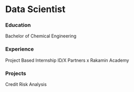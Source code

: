 # Data Scientist

### Education
Bachelor of Chemical Engineering

### Experience
Project Based Internship ID/X Partners x Rakamin Academy

### Projects
Credit Risk Analysis
